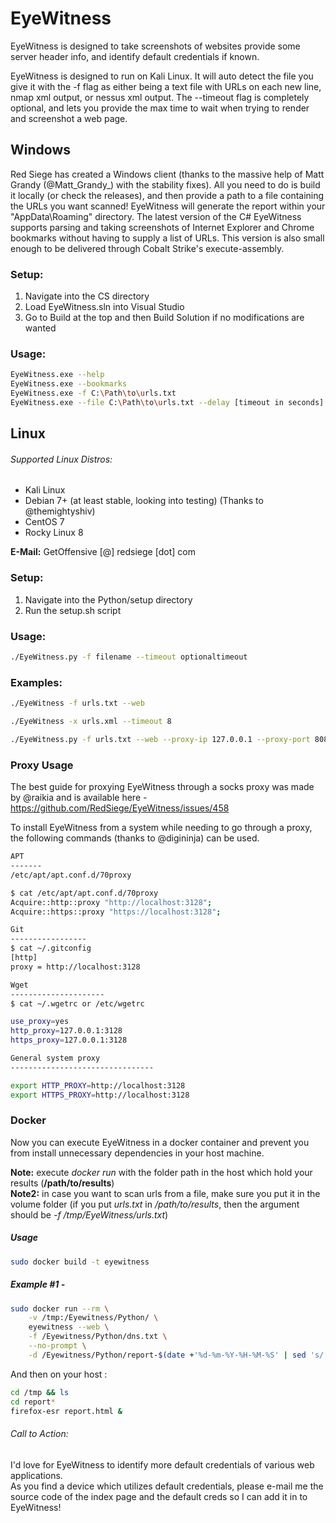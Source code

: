 EyeWitness
======

EyeWitness is designed to take screenshots of websites provide some server header info, and identify default credentials if known.

EyeWitness is designed to run on Kali Linux. It will auto detect the file you give it with the -f flag as either being a text file with URLs on each new line, nmap xml output, or nessus xml output. The --timeout flag is completely optional, and lets you provide the max time to wait when trying to render and screenshot a web page.

## Windows
Red Siege has created a Windows client (thanks to the massive help of Matt Grandy (@Matt_Grandy_) with the stability fixes). All you need to do is build it locally (or check the releases), and then provide a path to a file containing the URLs you want scanned! EyeWitness will generate the report within your "AppData\Roaming" directory. The latest version of the C# EyeWitness supports parsing and taking screenshots of Internet Explorer and Chrome bookmarks without having to supply a list of URLs. This version is also small enough to be delivered through Cobalt Strike's execute-assembly.

### Setup:
1. Navigate into the CS directory 
2. Load EyeWitness.sln into Visual Studio
3. Go to Build at the top and then Build Solution if no modifications are wanted

### Usage:
```bash
EyeWitness.exe --help
EyeWitness.exe --bookmarks
EyeWitness.exe -f C:\Path\to\urls.txt
EyeWitness.exe --file C:\Path\to\urls.txt --delay [timeout in seconds] --compress
```

## Linux

###### Supported Linux Distros:
* Kali Linux
* Debian 7+ (at least stable, looking into testing) (Thanks to @themightyshiv)
* CentOS 7
* Rocky Linux 8

**E-Mail:** GetOffensive [@] redsiege [dot] com

### Setup:
1. Navigate into the Python/setup directory
2. Run the setup.sh script

### Usage:
```bash
./EyeWitness.py -f filename --timeout optionaltimeout
```

### Examples:
```bash
./EyeWitness -f urls.txt --web

./EyeWitness -x urls.xml --timeout 8 

./EyeWitness.py -f urls.txt --web --proxy-ip 127.0.0.1 --proxy-port 8080 --proxy-type socks5 --timeout 120
```

### Proxy Usage
The best guide for proxying EyeWitness through a socks proxy was made by @raikia and is available here - https://github.com/RedSiege/EyeWitness/issues/458

To install EyeWitness from a system while needing to go through a proxy, the following commands (thanks to @digininja) can be used.

```bash
APT
-------
/etc/apt/apt.conf.d/70proxy

$ cat /etc/apt/apt.conf.d/70proxy
Acquire::http::proxy "http://localhost:3128";
Acquire::https::proxy "https://localhost:3128";

Git
-----------------
$ cat ~/.gitconfig
[http]
proxy = http://localhost:3128

Wget
---------------------
$ cat ~/.wgetrc or /etc/wgetrc

use_proxy=yes
http_proxy=127.0.0.1:3128
https_proxy=127.0.0.1:3128

General system proxy
--------------------------------

export HTTP_PROXY=http://localhost:3128
export HTTPS_PROXY=http://localhost:3128
```

### Docker
Now you can execute EyeWitness in a docker container and prevent you from install unnecessary dependencies in your host machine.

**Note:** execute *docker run* with the folder path in the host which hold your results (**/path/to/results**)  
**Note2:** in case you want to scan urls from a file, make sure you put it in the volume folder (if you put *urls.txt* in */path/to/results*, then the argument should be *-f /tmp/EyeWitness/urls.txt*)

##### Usage
```bash
sudo docker build -t eyewitness
```

##### Example #1 - 
```bash
sudo docker run --rm \
    -v /tmp:/Eyewitness/Python/ \
    eyewitness --web \
    -f /Eyewitness/Python/dns.txt \
    --no-prompt \
    -d /Eyewitness/Python/report-$(date +'%d-%m-%Y-%H-%M-%S' | sed 's/[-:]/-/g')
```
And then on your host : 

```bash
cd /tmp && ls 
cd report*
firefox-esr report.html &
```
###### Call to Action:
I'd love for EyeWitness to identify more default credentials of various web applications.  
As you find a device which utilizes default credentials, please e-mail me the source code of the index page and the default creds so I can add it in to EyeWitness!
